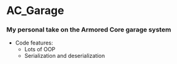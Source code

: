 # AC_Garage

### My personal take on the Armored Core garage system ###
- Code features:
  - Lots of OOP
  - Serialization and deserialization

